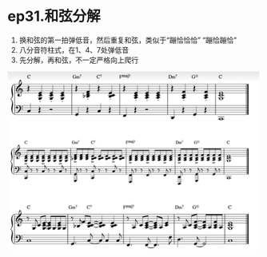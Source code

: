 ﻿# ep31.和弦分解
1. 换和弦的第一拍弹低音，然后重复和弦，类似于“蹦恰恰恰” “蹦恰蹦恰”
2. 八分音符柱式，在1、4、7处弹低音
3. 先分解，再和弦，不一定严格向上爬行

![](./images/和弦分解.png)